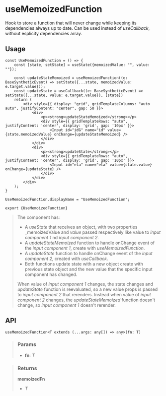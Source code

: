 # useMemoizedFunction
Hook to store a function that will never change while keeping its dependencies always up to date. Can be used instead of _useCallback_, without esplicity dependencies array.

## Usage

```tsx
const UseMemoizedFunction = () => {
	const [state, setState] = useState({memoizedValue: "", value: ""});

	const updateStateMemoized = useMemoizedFunction((e: BaseSyntheticEvent) => setState({...state, memoizedValue: e.target.value}));
	const updateState = useCallback((e: BaseSyntheticEvent) => setState({...state, value: e.target.value}), [state])
	return (
		<div style={{ display: "grid", gridTemplateColumns: "auto auto", justifyContent: "center", gap: 50 }}>
			<div>
				<p><strong>updateStateMemoized</strong></p>
				<div style={{ gridTemplateRows: "auto", justifyContent: 'center', display: 'grid', gap: '10px' }}>
					<Input id="idG" name="id" value={state.memoizedValue} onChange={updateStateMemoized} />
				</div>
			</div>
			<div>
				<p><strong>updateState</strong></p>
				<div style={{ gridTemplateRows: "auto", justifyContent: 'center', display: 'grid', gap: '10px' }}>
					<Input id="eta" name="eta" value={state.value} onChange={updateState} />
				</div>
			</div>
		</div>
	);
}

UseMemoizedFunction.displayName = "UseMemoizedFunction";

export {UseMemoizedFunction}
```

> The component has:
> - A _useState_ that receives an object, with two properties _memoizedValue and _value_ passed respectively like value to _input component 1_ nd _input component 2_.
> - A _updateStateMemoized_ function to handle onChange event of the _input component 1_, create with _useMemoizedFunction_.
> - A _updateState_ function to handle onChange event of the _input component 2_, created with _useCallback_.
> - Both functions update state with a new object create with previous state object and the new value that the specific input component has changed.
> 
> When value of _input component 1_ changes, the state changes and _updateState_ function is reevaluated, so a new value props is passed to _input component 2_ that rerenders.
> Instead when value of _input component 2_ changes, the _updateStateMemoized_ function doesn't change, so _input component 1_ doesn't rerender.


## API

```tsx
useMemoizedFunction<T extends (...args: any[]) => any>(fn: T)
```

> ### Params
>
> - __fn__: _T_
>

> ### Returns
>
> __memoizedFn__
> - _T_  
>